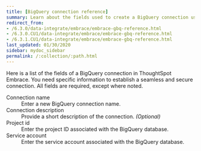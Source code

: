 ```yaml
---
title: [BigQuery connection reference]
summary: Learn about the fields used to create a BigQuery connection using ThoughtSpot Embrace.
redirect_from:
- /6.3.0/data-integrate/embrace/embrace-gbq-reference.html
- /6.3.0.CU1/data-integrate/embrace/embrace-gbq-reference.html
- /6.3.1.CU1/data-integrate/embrace/embrace-gbq-reference.html
last_updated: 01/30/2020
sidebar: mydoc_sidebar
permalink: /:collection/:path.html
---
```


Here is a list of the fields of a BigQuery connection in ThoughtSpot Embrace. You need specific information to establish a seamless and secure connection. All fields are required, except where noted.


<dl id="embrace-gbq-ref">
  <dlentry id="embrace-gbq-ref-connection-name">
    <dt>Connection name</dt>
    <dd>Enter a new BigQuery connection name.</dd>
  </dlentry>
  <dlentry id="embrace-gbq-ref-connection-description">
    <dt>Connection description</dt>
    <dd>Provide a short description of the connection. <i>(Optional)</i></dd>
  </dlentry>
  <dlentry id="embrace-gbq-ref-project-id">
    <dt>Project id</dt>
    <dd>Enter the project ID associated with the BigQuery database.</dd>
  </dlentry>
  <dlentry id="embrace-gbq-ref-service-account">
    <dt>Service account</dt>
    <dd>Enter the service account associated with the BigQuery database.</dd>
  </dlentry>
</dl>  
